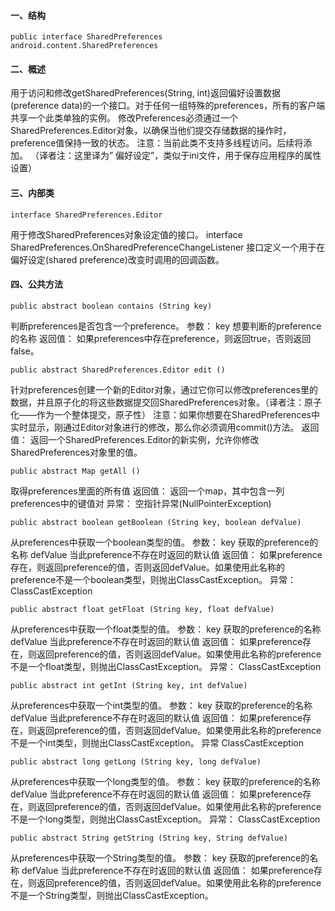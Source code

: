 #### 一、结构
```  
public interface SharedPreferences
android.content.SharedPreferences
```
#### 二、概述
用于访问和修改getSharedPreferences(String, int)返回偏好设置数据(preference data)的一个接口。对于任何一组特殊的preferences，所有的客户端共享一个此类单独的实例。
修改Preferences必须通过一个SharedPreferences.Editor对象，以确保当他们提交存储数据的操作时，preference值保持一致的状态。
注意：当前此类不支持多线程访问。后续将添加。
（译者注：这里译为” 偏好设定”，类似于ini文件，用于保存应用程序的属性设置）
#### 三、内部类
```  
interface SharedPreferences.Editor
```
用于修改SharedPreferences对象设定值的接口。
interface SharedPreferences.OnSharedPreferenceChangeListener
接口定义一个用于在偏好设定(shared preference)改变时调用的回调函数。
#### 四、公共方法
```  
public abstract boolean contains (String key)
```
判断preferences是否包含一个preference。
参数：
key 想要判断的preference的名称
返回值：
如果preferences中存在preference，则返回true，否则返回false。
```  
public abstract SharedPreferences.Editor edit ()
```
针对preferences创建一个新的Editor对象，通过它你可以修改preferences里的数据，并且原子化的将这些数据提交回SharedPreferences对象。（译者注：原子化——作为一个整体提交，原子性）
注意：如果你想要在SharedPreferences中实时显示，刚通过Editor对象进行的修改，那么你必须调用commit()方法。
返回值：
返回一个SharedPreferences.Editor的新实例，允许你修改SharedPreferences对象里的值。
```  
public abstract Map getAll ()
```
取得preferences里面的所有值
返回值：
返回一个map，其中包含一列preferences中的键值对
异常：
空指针异常(NullPointerException)
```  
public abstract boolean getBoolean (String key, boolean defValue)
```
从preferences中获取一个boolean类型的值。
参数：
key 获取的preference的名称
defValue 当此preference不存在时返回的默认值
返回值：
如果preference存在，则返回preference的值，否则返回defValue。如果使用此名称的preference不是一个boolean类型，则抛出ClassCastException。
异常：
ClassCastException
```  
public abstract float getFloat (String key, float defValue)
```
从preferences中获取一个float类型的值。
参数：
key 获取的preference的名称
defValue 当此preference不存在时返回的默认值
返回值：
如果preference存在，则返回preference的值，否则返回defValue。如果使用此名称的preference不是一个float类型，则抛出ClassCastException。
异常：
ClassCastException 
```  
public abstract int getInt (String key, int defValue)
```
从preferences中获取一个int类型的值。
参数：
key 获取的preference的名称
defValue 当此preference不存在时返回的默认值
返回值：
如果preference存在，则返回preference的值，否则返回defValue。如果使用此名称的preference不是一个int类型，则抛出ClassCastException。
异常
ClassCastException 
```  
public abstract long getLong (String key, long defValue)
```
从preferences中获取一个long类型的值。
参数：
key 获取的preference的名称
defValue 当此preference不存在时返回的默认值
返回值：
如果preference存在，则返回preference的值，否则返回defValue。如果使用此名称的preference不是一个long类型，则抛出ClassCastException。
异常：
ClassCastException
```  
public abstract String getString (String key, String defValue)
```
从preferences中获取一个String类型的值。
参数：
key 获取的preference的名称
defValue 当此preference不存在时返回的默认值
返回值：
如果preference存在，则返回preference的值，否则返回defValue。如果使用此名称的preference不是一个String类型，则抛出ClassCastException。